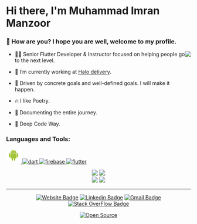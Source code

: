 <h1>Hi there, I'm Muhammad Imran Manzoor</h1>

<h3>🤙 How are you? I hope you are well, welcome to my profile.</h3>

<img height="180em" align="right" src="https://user-images.githubusercontent.com/59374587/153518639-7a26f075-9621-4c47-bae8-e46c957d09a7.png"/>

<p>

- 👨‍💻 Senior Flutter Developer & Instructor focused on helping people go to the next level.

- 🔭 I’m currently working at [Halo delivery]([https://github.com/SuaMusica](https://home.halo.express/)).

- 👊 Driven by concrete goals and well-defined goals. I will make it happen.

- 🔥 I like Poetry.
 
- 📄 Documenting the entire journey.
 
- 🫡 Deep Code Way.

</p>
   <h3 align="left">Languages and Tools:</h3>
    <p align="left"> <a href="https://developer.android.com" target="_blank"> <img
            src="https://raw.githubusercontent.com/devicons/devicon/master/icons/android/android-original-wordmark.svg"
            alt="android" width="40" height="40" /> </a>
 <a href="https://dart.dev" target="_blank"> <img
            src="https://www.vectorlogo.zone/logos/dartlang/dartlang-icon.svg" alt="dart" width="40" height="40" /> </a>
 <a href="https://firebase.google.com/" target="_blank"> <img
            src="https://www.vectorlogo.zone/logos/firebase/firebase-icon.svg" alt="firebase" width="40" height="40" /> </a>
 <a href="https://flutter.dev" target="_blank"> <img
            src="https://www.vectorlogo.zone/logos/flutterio/flutterio-icon.svg" alt="flutter" width="40" height="40" />
    </a>
 
 
   <div align="center">
 
  <img height="200em" src="https://github-readme-stats.vercel.app/api?username=aliemranjazib&show_icons=true&theme=dark"/>
  <img height="200em" src="https://github-readme-stats.vercel.app/api/top-langs/?username=aliemranjazib&theme=dark"/>
  <br>
  <img height="120em" src="https://github-readme-streak-stats.herokuapp.com/?user=aliemranjazib&show_icons=true&locale=en&layout=compact&theme=dark&line_height=1"/>
  <img height="120em" src="https://github-profile-summary-cards.vercel.app/api/cards/profile-details?username=aliemranjazib&theme=monokai"/>

   </div>

---

   <div align="center">
 
   [![Website Badge](https://img.shields.io/badge/-felipecastrosales.com-4361EE?style=flat&logo=Google-Chrome&logoColor=white&link=https://felipecastrosales.com/)](https://felipecastrosales.com/)
   [![Linkedin Badge](https://img.shields.io/badge/-Felipe%20Sales-4361EE?style=flat-square&logo=Linkedin&logoColor=white&link=https://www.linkedin.com/in/felipecastrosales)](https://www.linkedin.com/in/felipecastrosales) 
   [![Gmail Badge](https://img.shields.io/badge/-soufeliposales@gmail.com-4361EE?style=flat-square&logo=Gmail&logoColor=white&link=mailto:soufeliposales@gmail.com)](mailto:soufeliposales@gmail.com)
   [![Stack OverFlow Badge](https://img.shields.io/badge/Stack_Overflow-4361EE?style=flat-square&logo=stack-overflow&logoColor=white&link=https://stackoverflow.com/users/13096514/felipe-sales)](https://stackoverflow.com/users/13096514/felipe-sales)
 
   </div>

   <div align="center">

[![Open Source](https://badges.frapsoft.com/os/v1/open-source.svg?v=103)](https://opensource.org/)

   </div>


